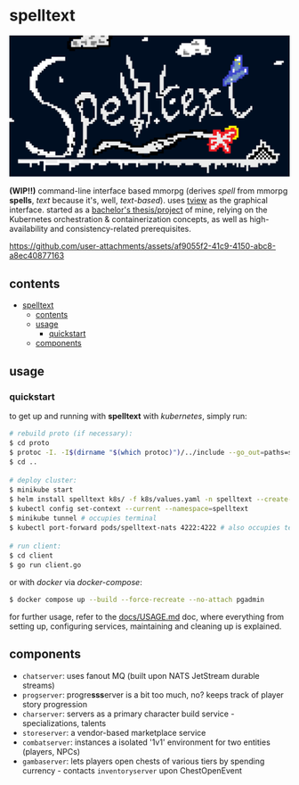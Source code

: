 # spelltext

![logo](./docs/spelltext_logo.png)

**(WIP!!)** command-line interface based mmorpg (derives *spell* from mmorpg **spells**, *text* because it's, well, *text-based*). uses [tview](https://github.com/rivo/tview) as the graphical interface. started as a [bachelor's thesis/project](https://efee.etf.unibl.org/vector/zavrsni-radovi/2520) of mine, relying on the Kubernetes orchestration & containerization concepts, as well as high-availability and consistency-related prerequisites.

https://github.com/user-attachments/assets/af9055f2-41c9-4150-abc8-a8ec40877163

## contents
- [spelltext](#spelltext)
  - [contents](#contents)
  - [usage](#usage)
    - [quickstart](#quickstart)
  - [components](#components)

## usage
### quickstart
to get up and running with **spelltext** with *kubernetes*, simply run:
```sh
# rebuild proto (if necessary):
$ cd proto 
$ protoc -I. -I$(dirname "$(which protoc)")/../include --go_out=paths=source_relative:. --go-grpc_out=paths=source_relative:. $(cat ./files) 
$ cd ..

# deploy cluster:
$ minikube start
$ helm install spelltext k8s/ -f k8s/values.yaml -n spelltext --create-namespace
$ kubectl config set-context --current --namespace=spelltext
$ minikube tunnel # occupies terminal
$ kubectl port-forward pods/spelltext-nats 4222:4222 # also occupies terminal

# run client:
$ cd client 
$ go run client.go
```

or with *docker* via *docker-compose*:
```sh
$ docker compose up --build --force-recreate --no-attach pgadmin
```

for further usage, refer to the [docs/USAGE.md](./docs/USAGE.md) doc, where everything from setting up, configuring services, maintaining and cleaning up is explained.

## components
- `chatserver`: uses fanout MQ (built upon NATS JetStream durable streams)
- `progserver`: progre**sss**erver is a bit too much, no? keeps track of player story progression
- `charserver`: servers as a primary character build service - specializations, talents
- `storeserver`: a vendor-based marketplace service
- `combatserver`: instances a isolated '1v1' environment for two entities (players, NPCs)
- `gambaserver`: lets players open chests of various tiers by spending currency - contacts `inventoryserver` upon ChestOpenEvent 

